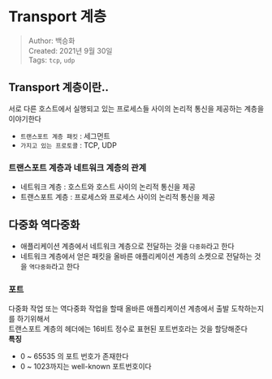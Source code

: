 # Transport 계층
>Author: 백승화  
>Created: 2021년 9월 30일  
>Tags: `tcp`, `udp`

## Transport 계층이란..
서로 다른 호스트에서 실행되고 있는 프로세스들 사이의 논리적 통신을 제공하는 계층을 이야기한다

- `트랜스포트 계층 패킷` : 세그먼트
- `가지고 있는 프로토콜` : TCP, UDP

### 트랜스포트 계층과 네트워크 계층의 관계
- 네트워크 계층 : 호스트와 호스트 사이의 논리적 통신을 제공
- 트랜스포트 계층 : 프로세스와 프로세스 사이의 논리적 통신을 제공

## 다중화 역다중화
- 애플리케이션 계층에서 네트워크 계층으로 전달하는 것을 `다중화`라고 한다  
- 네트워크 계층에서 얻은 패킷을 올바른 애플리케이션 계층의 소켓으로 전달하는 것을 `역다중화`라고 한다

### 포트
다중화 작업 또는 역다중화 작업을 할때 올바른 애플리케이션 계층에서 출발 도착하는지를 하기위해서  
트랜스포트 계층의 헤더에는 16비트 정수로 표현된 포트번호라는 것을 할당해준다  
**특징**
- 0 ~ 65535 의 포트 번호가 존재한다
- 0 ~ 1023까지는 well-known 포트번호이다 
